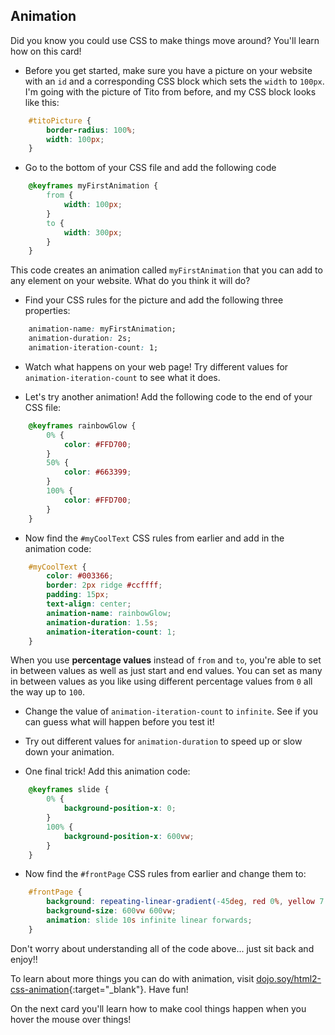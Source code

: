 ## Animation

Did you know you could use CSS to make things move around? You'll learn how on this card!

+ Before you get started, make sure you have a picture on your website with an `id` and a corresponding CSS block which sets the `width` to `100px`. I'm going with the picture of Tito from before, and my CSS block looks like this:

```css
    #titoPicture {
        border-radius: 100%;
        width: 100px;
    }
```

+ Go to the bottom of your CSS file and add the following code

```css
    @keyframes myFirstAnimation {
        from {
            width: 100px;
        }
        to {
            width: 300px;
        }
    }
```

This code creates an animation called `myFirstAnimation` that you can add to any element on your website. What do you think it will do?

+ Find your CSS rules for the picture and add the following three properties:

```css
    animation-name: myFirstAnimation;
    animation-duration: 2s;
    animation-iteration-count: 1;
```

+ Watch what happens on your web page! Try different values for `animation-iteration-count` to see what it does.

+ Let's try another animation! Add the following code to the end of your CSS file:

```css
    @keyframes rainbowGlow {
        0% {
            color: #FFD700;
        }
        50% {
            color: #663399;
        }
        100% {
            color: #FFD700;
        }
    }
```
   
+ Now find the `#myCoolText` CSS rules from earlier and add in the animation code:

```css
    #myCoolText {        
        color: #003366;
        border: 2px ridge #ccffff;
        padding: 15px;
        text-align: center;
        animation-name: rainbowGlow;
        animation-duration: 1.5s;
        animation-iteration-count: 1;
    }
```

When you use **percentage values** instead of `from` and `to`, you're able to set in between values as well as just start and end values. You can set as many in between values as you like using different percentage values from `0` all the way up to `100`. 

+ Change the value of `animation-iteration-count` to `infinite`. See if you can guess what will happen before you test it!

+ Try out different values for `animation-duration` to speed up or slow down your animation.

+ One final trick! Add this animation code:

```css
    @keyframes slide {
        0% {
            background-position-x: 0;
        }
        100% {
            background-position-x: 600vw;
        }
    }
```

+ Now find the `#frontPage` CSS rules from earlier and change them to:

```css
    #frontPage {
        background: repeating-linear-gradient(-45deg, red 0%, yellow 7.14%, lime 14.28%, cyan 21.42%, cyan 28.56%, blue 35.7%, magenta 42.84%, red 50%);
        background-size: 600vw 600vw;
        animation: slide 10s infinite linear forwards;
    }
```

Don't worry about understanding all of the code above... just sit back and enjoy!!

To learn about more things you can do with animation, visit [dojo.soy/html2-css-animation](http://dojo.soy/html2-css-animation){:target="_blank"}. Have fun!

On the next card you'll learn how to make cool things happen when you hover the mouse over things!
